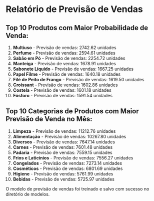 # Relatório de Previsão de Vendas

## Top 10 Produtos com Maior Probabilidade de Venda:
1. **Multiuso** - Previsão de vendas: 2742.62 unidades
2. **Perfume** - Previsão de vendas: 2594.61 unidades
3. **Sabão em Pó** - Previsão de vendas: 2254.72 unidades
4. **Manteiga** - Previsão de vendas: 1678.91 unidades
5. **Sabonete Líquido** - Previsão de vendas: 1667.25 unidades
6. **Papel Filme** - Previsão de vendas: 1640.18 unidades
7. **Filé de Peito de Frango** - Previsão de vendas: 1619.50 unidades
8. **Croissant** - Previsão de vendas: 1602.86 unidades
9. **Costela** - Previsão de vendas: 1601.18 unidades
10. **Fósforo** - Previsão de vendas: 1591.54 unidades

## Top 10 Categorias de Produtos com Maior Previsão de Venda no Mês:
1. **Limpeza** - Previsão de vendas: 11212.76 unidades
2. **Alimentação** - Previsão de vendas: 10267.80 unidades
3. **Diversos** - Previsão de vendas: 7647.14 unidades
4. **Carnes** - Previsão de vendas: 7601.48 unidades
5. **Padaria** - Previsão de vendas: 7559.15 unidades
6. **Frios e Laticínios** - Previsão de vendas: 7556.27 unidades
7. **Congelados** - Previsão de vendas: 7273.14 unidades
8. **Cosméticos** - Previsão de vendas: 6801.69 unidades
9. **Higiene** - Previsão de vendas: 5761.99 unidades
10. **Bebidas** - Previsão de vendas: 5725.97 unidades

O modelo de previsão de vendas foi treinado e salvo com sucesso no diretório de modelos.